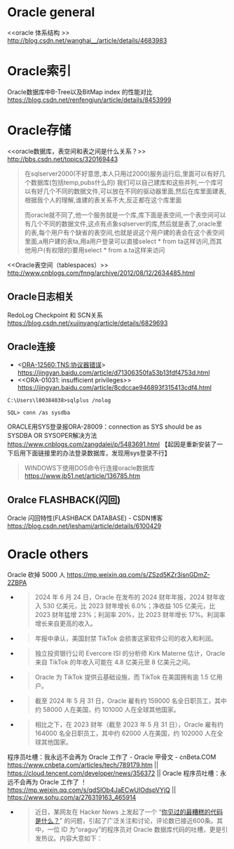 

# Oracle general

<<oracle 体系结构 >>
http://blog.csdn.net/wanghai__/article/details/4683983

# Oracle索引

Oracle数据库中B-Tree以及BitMap index 的性能对比 https://blog.csdn.net/renfengjun/article/details/8453999

# Oracle存储

<<oracle数据库，表空间和表之间是什么关系？>> http://bbs.csdn.net/topics/320169443
>在sqlserver2000(不好意思,本人只用过2000)服务运行后,里面可以有好几个数据库(包括temp,pubs什么的)
我们可以自己建库和这些并列,一个库可以有好几个不同的数据文件,可以放在不同的驱动器里面,然后在库里面建表,根据我个人的理解,谁建的表关系不大,反正都在这个库里面
> 
>而oracle就不同了,他一个服务就是一个库,库下面是表空间,一个表空间可以有几个不同的数据文件,这点有点象sqlserver的库,然后就是表了,oracle里的表,每个用户有个缺省的表空间,也就是说这个用户建的表会在这个表空间里面,a用户建的表ta,用a用户登录可以直接select * from ta这样访问,而其他用户(有权限的)要用select * from a.ta这样来访问

<<Oracle表空间（tablespaces）>>
http://www.cnblogs.com/fnng/archive/2012/08/12/2634485.html

## Oracle日志相关

RedoLog Checkpoint 和 SCN关系 https://blog.csdn.net/xujinyang/article/details/6829693

## Oracle连接

- <<ORA-12560:TNS:协议器错误>> https://jingyan.baidu.com/article/d71306350fa53b13fdf4753d.html
- <<ORA-01031: insufficient privileges>> https://jingyan.baidu.com/article/8cdccae946893f315413cdf4.html
```
C:\Users\l00384038>sqlplus /nolog

SQL> conn /as sysdba
```

ORACLE用SYS登录报ORA-28009：connection as SYS should be as SYSDBA OR SYSOPER解决方法 https://www.cnblogs.com/zangdalei/p/5483691.html 【起因是重新安装了一下后用下面链接里的办法登录数据库，发现用sys登录不行】
> WINDOWS下使用DOS命令行连接oracle数据库 https://www.jb51.net/article/136785.htm

## Oralce FLASHBACK(闪回)

Oracle 闪回特性(FLASHBACK DATABASE) - CSDN博客
https://blog.csdn.net/leshami/article/details/6100429


# Oracle others

Oracle 砍掉 5000 人 https://mp.weixin.qq.com/s/ZSzd5KZr3isnGDmZ-2ZBPA
- > 2024 年 6 月 24 日，Oracle 在发布的 2024 财年年报，2024 财年收入 530 亿美元，比 2023 财年增长 6.0%；净收益 105 亿美元，比 2023 财年猛增 23%；利润率 20%，比 2023 财年增长 17%。利润率增长来自更高的收入。
- > 年报中承认，美国封禁 TikTok 会损害这家软件公司的收入和利润。
- > 独立投资银行公司 Evercore ISI 的分析师 Kirk Materne 估计，Oracle 来自 TikTok 的年收入可能在 4.8 亿美元至 8 亿美元之间。
- > Oracle 为 TikTok 提供云基础设施，而 TikTok 在美国拥有逾 1.5 亿用户。
- > 截至 2024 年 5 月 31 日，Oracle 雇有约 159000 名全日职员工，其中约 58000 人在美国，约 101000 人在全球其他国家。
- > 相比之下，在 2023 财年（截至 2023 年 5 月 31 日），Oracle 雇有约 164000 名全日职员工，其中约 62000 人在美国，约 102000 人在全球其他国家。

程序员吐槽：我永远不会再为 Oracle 工作了 - Oracle 甲骨文 - cnBeta.COM https://www.cnbeta.com/articles/tech/789179.htm || https://cloud.tencent.com/developer/news/356372 || Oracle 程序员吐槽：永远不会再为 Oracle 工作了 ！ https://mp.weixin.qq.com/s/qdSlOb4JaECwUIOdspVYjQ || https://www.sohu.com/a/276319163_465914
- > 近日，某网友在 Hacker News 上发起了一个 “[你见过的最糟糕的代码是什么？](https://news.ycombinator.com/item?id=18442637)” 的问题，引起了广泛关注和讨论，评论数已接近600条。其中，一位 ID 为“oraguy”的程序员对 Oracle 数据库代码的吐槽，更是引发热议。内容大意如下： 
